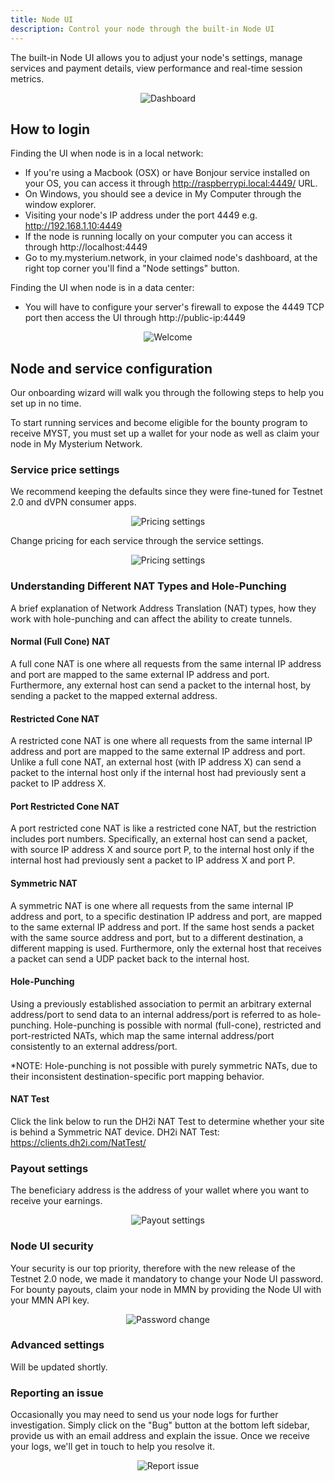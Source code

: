 ```yaml
---
title: Node UI
description: Control your node through the built-in Node UI
---
```


The built-in Node UI allows you to adjust your node's settings, manage services and payment details, view performance and real-time session metrics.

<div style="text-align:center">
  <img src="../../images/node-ui/node-ui-dashboard.png" alt="Dashboard" class="screenshot">
</div>

## How to login

Finding the UI when node is in a local network:
- If you're using a Macbook (OSX) or have Bonjour service installed on your OS, you can access it through http://raspberrypi.local:4449/ URL.
- On Windows, you should see a device in My Computer through the window explorer.
- Visiting your node's IP address under the port 4449 e.g. http://192.168.1.10:4449
- If the node is running locally on your computer you can access it through http://localhost:4449
- Go to my.mysterium.network, in your claimed node's dashboard, at the right top corner you'll find a "Node settings" button.

Finding the UI when node is in a data center:
- You will have to configure your server's firewall to expose the 4449 TCP port then access the UI through http://public-ip:4449

<div style="text-align:center">
  <img src="../../images/node-ui/welcome.png" alt="Welcome" class="screenshot">
</div>

## Node and service configuration

Our onboarding wizard will walk you through the following steps to help you set up in no time.

To start running services and become eligible for the bounty program to receive MYST, you must set up a wallet for your node as well as claim your node in My Mysterium Network.

### Service price settings

We recommend keeping the defaults since they were fine-tuned for Testnet 2.0 and dVPN consumer apps. 

<div style="text-align:center">
  <img src="../../images/node-ui/pricing.png" alt="Pricing settings" class="screenshot" />
</div>

Change pricing for each service through the service settings.

<div style="text-align:center">
  <img src="../../images/node-ui/vpn-pricing.png" alt="Pricing settings" class="screenshot" />
</div>

### Understanding Different NAT Types and Hole-Punching
A brief explanation of Network Address Translation (NAT) types, how they work with hole-punching and can affect the ability to create tunnels.

#### Normal (Full Cone) NAT
A full cone NAT is one where all requests from the same internal IP address and port are mapped to the same external IP address and port. Furthermore, any external host can send a packet to the internal host, by sending a packet to the mapped external address.

#### Restricted Cone NAT
A restricted cone NAT is one where all requests from the same internal IP address and port are mapped to the same external IP address and port. Unlike a full cone NAT, an external host (with IP address X) can send a packet to the internal host only if the internal host had previously sent a packet to IP address X.

#### Port Restricted Cone NAT
A port restricted cone NAT is like a restricted cone NAT, but the restriction includes port numbers. Specifically, an external host can send a packet, with source IP address X and source port P, to the internal host only if the internal host had previously sent a packet to IP address X and port P.

#### Symmetric NAT
A symmetric NAT is one where all requests from the same internal IP address and port, to a specific destination IP address and port, are mapped to the same external IP address and port. If the same host sends a packet with the same source address and port, but to a different destination, a different mapping is used. Furthermore, only the external host that receives a packet can send a UDP packet back to the internal host.

#### Hole-Punching
Using a previously established association to permit an arbitrary external address/port to send data to an internal address/port is referred to as hole-punching. Hole-punching is possible with normal (full-cone), restricted and port-restricted NATs, which map the same internal address/port consistently to an external address/port.

*NOTE: Hole-punching is not possible with purely symmetric NATs, due to their inconsistent destination-specific port mapping behavior.



#### NAT Test
Click the link below to run the DH2i NAT Test to determine whether your site is behind a Symmetric NAT device.
DH2i NAT Test: https://clients.dh2i.com/NatTest/


### Payout settings

The beneficiary address is the address of your wallet where you want to receive your earnings.

<div style="text-align:center">
  <img src="../../images/node-ui/payout.png" alt="Payout settings" class="screenshot" />
</div>

### Node UI security

Your security is our top priority, therefore with the new release of the Testnet 2.0 node, we made it mandatory to change your Node UI password.
For bounty payouts, claim your node in MMN by providing the Node UI with your MMN API key.

<div style="text-align:center">
  <img src="../../images/node-ui/password.png" alt="Password change" class="screenshot" />
</div>


### Advanced settings

Will be updated shortly.

### Reporting an issue

Occasionally you may need to send us your node logs for further investigation.
Simply click on the "Bug" button at the bottom left sidebar, provide us with an email address and explain the issue. Once we receive your logs, we'll get in touch to help you resolve it.

<div style="text-align:center">
  <img src="../../images/node-ui/issue-report.png" alt="Report issue" class="screenshot" />
</div>




